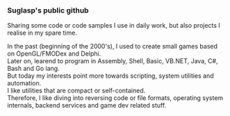 ### Suglasp's public github

Sharing some code or code samples I use in daily work, but also projects I realise in my spare time.

In the past (beginning of the 2000's), I used to create small games based on OpenGL/FMODex and Delphi.\
Later on, learend to program in Assembly, Shell, Basic, VB.NET, Java, C#, Bash and Go lang.\
But today my interests point more towards scripting, system utilities and automation.\
I like utilities that are compact or self-contained.\
Therefore, I like diving into reversing code or file formats, operating system internals, backend services and game dev related stuff.
